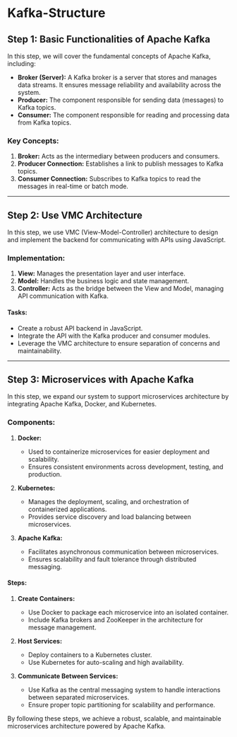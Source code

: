 # Kafka-Structure

## Step 1: Basic Functionalities of Apache Kafka

In this step, we will cover the fundamental concepts of Apache Kafka, including:

- **Broker (Server):** A Kafka broker is a server that stores and manages data streams. It ensures message reliability and availability across the system.
- **Producer:** The component responsible for sending data (messages) to Kafka topics.
- **Consumer:** The component responsible for reading and processing data from Kafka topics.

### Key Concepts:

1. **Broker:** Acts as the intermediary between producers and consumers.
2. **Producer Connection:** Establishes a link to publish messages to Kafka topics.
3. **Consumer Connection:** Subscribes to Kafka topics to read the messages in real-time or batch mode.

---

## Step 2: Use VMC Architecture

In this step, we use VMC (View-Model-Controller) architecture to design and implement the backend for communicating with APIs using JavaScript.

### Implementation:

1. **View:** Manages the presentation layer and user interface.
2. **Model:** Handles the business logic and state management.
3. **Controller:** Acts as the bridge between the View and Model, managing API communication with Kafka.

#### Tasks:

- Create a robust API backend in JavaScript.
- Integrate the API with the Kafka producer and consumer modules.
- Leverage the VMC architecture to ensure separation of concerns and maintainability.

---

## Step 3: Microservices with Apache Kafka

In this step, we expand our system to support microservices architecture by integrating Apache Kafka, Docker, and Kubernetes.

### Components:

1. **Docker:**

   - Used to containerize microservices for easier deployment and scalability.
   - Ensures consistent environments across development, testing, and production.

2. **Kubernetes:**

   - Manages the deployment, scaling, and orchestration of containerized applications.
   - Provides service discovery and load balancing between microservices.

3. **Apache Kafka:**

   - Facilitates asynchronous communication between microservices.
   - Ensures scalability and fault tolerance through distributed messaging.

#### Steps:

1. **Create Containers:**

   - Use Docker to package each microservice into an isolated container.
   - Include Kafka brokers and ZooKeeper in the architecture for message management.

2. **Host Services:**

   - Deploy containers to a Kubernetes cluster.
   - Use Kubernetes for auto-scaling and high availability.

3. **Communicate Between Services:**

   - Use Kafka as the central messaging system to handle interactions between separated microservices.
   - Ensure proper topic partitioning for scalability and performance.

By following these steps, we achieve a robust, scalable, and maintainable microservices architecture powered by Apache Kafka.
